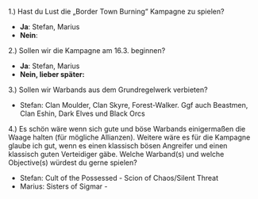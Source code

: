 1.) Hast du Lust die „Border Town Burning“ Kampagne zu spielen?  
 - **Ja**: Stefan, Marius
 - **Nein**:  

2.) Sollen wir die Kampagne am 16.3. beginnen?  
 - **Ja**: Stefan, Marius
 - **Nein, lieber später:**

3.) Sollen wir Warbands aus dem Grundregelwerk verbieten?  
 - Stefan: Clan Moulder, Clan Skyre, Forest-Walker. Ggf auch Beastmen, Clan Eshin, Dark Elves und Black Orcs  

4.) Es schön wäre wenn sich gute und böse Warbands einigermaßen die Waage halten (für mögliche Allianzen). Weitere wäre es für die Kampagne glaube ich gut, wenn es einen klassisch bösen Angreifer und einen klassisch guten Verteidiger gäbe. Welche Warband(s) und welche Objective(s) würdest du gerne spielen?  
 - Stefan: Cult of the Possessed - Scion of Chaos/Silent Threat
 - Marius: Sisters of Sigmar - 
